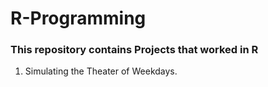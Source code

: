 # R-Programming

### This repository contains  Projects that worked in R 
1. Simulating the Theater of Weekdays. 
